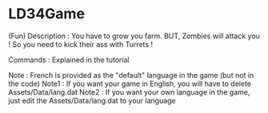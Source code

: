 # LD34Game

(Fun) Description : 
You have to grow you farm.
BUT, Zombies will attack you !
So you need to kick their ass with Turrets !

Commands : Explained in the tutorial

Note : French is provided as the "default" language in the game (but not in the code)
Note1 : If you want your game in English, you will have to delete Assets/Data/lang.dat
Note2 : If you want your own language in the game, just edit the Assets/Data/lang.dat to your language